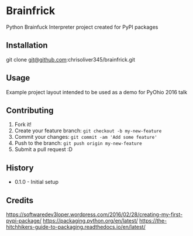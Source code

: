 # Brainfrick

Python Brainfuck Interpreter project created for PyPI packages

## Installation

git clone git@github.com:chrisoliver345/brainfrick.git

## Usage

Example project layout intended to be used as a demo for PyOhio 2016 talk

## Contributing

1. Fork it!
2. Create your feature branch: `git checkout -b my-new-feature`
3. Commit your changes: `git commit -am 'Add some feature'`
4. Push to the branch: `git push origin my-new-feature`
5. Submit a pull request :D

## History

* 0.1.0 - Initial setup 

## Credits

https://softwaredev3loper.wordpress.com/2016/02/28/creating-my-first-pypi-package/
https://packaging.python.org/en/latest/
https://the-hitchhikers-guide-to-packaging.readthedocs.io/en/latest/